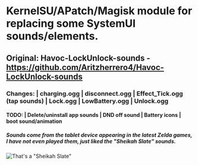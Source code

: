 # KernelSU/APatch/Magisk module for replacing some SystemUI sounds/elements.

## Original: Havoc-LockUnlock-sounds - https://github.com/Aritzherrero4/Havoc-LockUnlock-sounds

### Changes: | charging.ogg | disconnect.ogg | Effect_Tick.ogg (tap sounds) | Lock.ogg | LowBattery.ogg | Unlock.ogg

#### TODO: | Delete/uninstall app sounds | DND off sound | Battery icons | boot sound/animation

##### Sounds come from the tablet device appearing in the latest Zelda games, I have not even played them, just liked the "Sheikah Slate" sounds.

![That's a "Sheikah Slate"](https://i.imgur.com/nRMpuYA.png)
